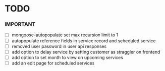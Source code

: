 # TODO

### IMPORTANT
- [ ] mongoose-autopopulate set max recursion limit to 1
- [ ] autopopulate reference fields in service record and scheduled service
- [ ] removed user password in user api responses
- [ ] add option to delay service by setting customer as straggler on frontend
- [ ] add option to set month to view on upcoming services
- [ ] add an edit page for scheduled services